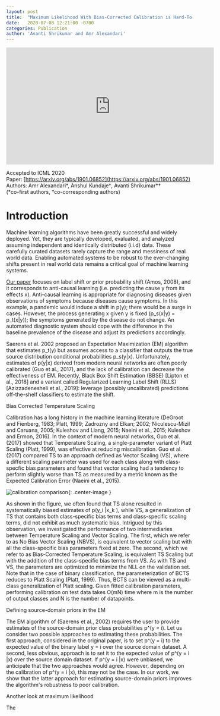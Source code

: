 ```yaml
---
layout: post
title:  "Maximum Likelihood With Bias-Corrected Calibration is Hard-To-Beat at Label Shift Domain Adaptation"
date:   2020-07-08 12:21:00 -0700
categories: Publication
author: 'Avanti Shrikumar and Amr Alexandari'
---
```


<center>
<iframe width="560" height="315" src="https://www.youtube.com/embed/ZBXjE9QTruE" frameborder="0" allow="accelerometer; autoplay; encrypted-media; gyroscope; picture-in-picture" allowfullscreen></iframe>
</center>

Accepted to ICML 2020  
Paper: [https://arxiv.org/abs/1901.06852](https://arxiv.org/abs/1901.06852)  
Authors: Amr Alexandari\*, Anshul Kundaje†, Avanti Shrikumar\*†  
(\*co-first authors, †co-corresponding authors)

# Introduction

Machine learning algorithms have been greatly successful and widely deployed. Yet, they are typically developed, evaluated, and analyzed assuming independent and identically distributed (i.i.d) data. These carefully curated datasets rarely capture the range and messiness of real world data. Enabling automated systems to be robust to the ever-changing shifts present in real world data remains a critical goal of machine learning systems. 

[Our paper](https://arxiv.org/abs/1901.06852) focuses on label shift or prior probability shift (Amos, 2008), and it corresponds to anti-causal learning (i.e. predicting the cause y from its effects x). Anti-causal learning is appropriate for diagnosing diseases given observations of symptoms because diseases cause symptoms. In this example, a pandemic would induce a shift in p(y); there would be a surge in cases. However, the process generating x given y is fixed (p_s(x\|y) = p_t(x\|y)); the symptoms generated by the disease do not change. An automated diagnostic system should cope with the difference in the baseline prevalence of the disease and adjust its predictions accordingly.

Saerens et al. 2002 proposed an Expectation Maximization (EM) algorithm that estimates p_t(y) but assumes access to a classifier that outputs the true source distribution conditional probabilities p_s(y\|x). Unfortunately, estimates of p(y\|x) derived from modern neural networks are often poorly calibrated (Guo et al., 2017), and the lack of calibration can decrease the effectiveness of EM. Recently, Black Box Shift Estimation (BBSE) [Lipton et al., 2018] and a variant called Regularized Learning Label Shift (RLLS) [Azizzadenesheli et al., 2019]: leverage (possibly uncalibrated) predictions off-the-shelf classifiers to estimate the shift.

Bias Corrected Temperature Scaling

Calibration has a long history in the machine learning literature (DeGroot and Fienberg, 1983; Platt, 1999; Zadrozny and Elkan; 2002; Niculescu-Mizil and Caruana, 2005; Kuleshov and Liang, 2015; Naeini et al., 2015; Kuleshov and Ermon, 2016). In the context of modern neural networks, Guo et al. (2017) showed that Temperature Scaling, a single-parameter variant of Platt Scaling (Platt, 1999), was effective at reducing miscalibration.  Guo et al. (2017) compared TS to an approach defined as Vector Scaling (VS), where a different scaling parameter was used for each class along with class-specfic bias parameters and found that vector scaling had a tendency to perform slightly worse than TS as measured by a metric known as the Expected Calibration Error (Naeini et al., 2015).

![calibration comparison](https://github.com/kundajelab/kundajelab.github.io/blob/master/_posts/2020-07-08-figure.png?raw=true){: .center-image }

As shown in the figure, we often found that TS alone resulted in systematically biased estimates of p(y_i \|x_k ), while VS, a generalization of TS that contains both class-specific bias terms and class-specific scaling terms, did not exhibit as much systematic bias. Intrigued by this observation, we investigated the performance of two intermediaries between Temperature Scaling and Vector Scaling. The first, which we refer to as No Bias Vector Scaling (NBVS), is equivalent to vector scaling but with all the class-specific bias parameters fixed at zero. The second, which we refer to as Bias-Corrected Temperature Scaling, is equivalent TS Scaling but with the addition of the class-specific bias terms from VS. As with TS and VS, the parameters are optimized to minimize the NLL on the validation set. Note that in the case of binary classification, the parameterization of BCTS reduces to Platt Scaling (Platt, 1999). Thus, BCTS can be viewed as a multi-class generalization of Platt scaling. Given fitted calibration parameters, performing calibration on test data takes O(mN) time where m is the number of output classes and N is the number of datapoints.

Defining source-domain priors in the EM

The EM algorithm of (Saerens et al., 2002) requires the user to provide estimates of the source-domain prior class probabilities p^(y = i). Let us consider two possible approaches to estimating these probabilities. The first approach, considered in the original paper, is to set p^(y = i) to the expected value of the binary label y = i over the source domain dataset. A second, less obvious, approach is to set it to the expected value of p^(y = i \|x) over the source domain dataset. If p^(y = i \|x) were unbiased, we anticipate that the two approaches would agree. However, depending on the calibration of p^(y = i \|x), this may not be the case. In our work, we show that the latter approach for estimating source-domain priors improves the algorithm's robustness to poor calibration.

Another look at maximum likelihood

The

